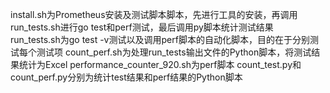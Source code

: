 install.sh为Prometheus安装及测试脚本脚本，先进行工具的安装，再调用run_tests.sh进行go test和perf测试，最后调用py脚本统计测试结果
run_tests.sh为go test -v测试以及调用perf脚本的自动化脚本，目的在于分别测试每个测试项
count_perf.sh为处理run_tests输出文件的Python脚本，将测试结果统计为Excel
performance_counter_920.sh为perf脚本
count_test.py和count_perf.py分别为统计test结果和perf结果的Python脚本
